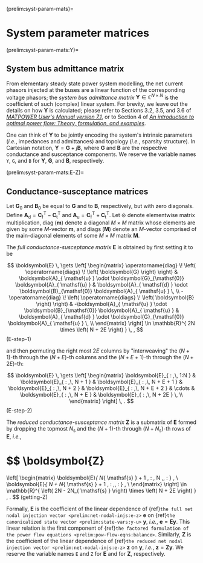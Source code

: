 (prelim:syst-param-mats)=
# System parameter matrices

(prelim:syst-param-mats:Y)=
## System bus admittance matrix

From elementary steady state power system modelling,
the net current phasors injected at the buses
are a linear function of the corresponding voltage phasors;
the *system bus admittance matrix*
$\mathbf{Y} \in \mathbb{C}^{N \times N}$
is the coefficient of such (complex) linear system.
For brevity, we leave out the details on how $\mathbf{Y}$ is calculated;
please refer to Sections 3.2, 3.5, and 3.6 of
[*MATPOWER User's Manual version 7.1*](https://matpower.org/docs/MATPOWER-manual-7.1.pdf),
or to Section 4 of
[*An introduction to optimal power flow: Theory, formulation, and examples*](https://doi.org/10.1080/0740817X.2016.1189626).

One can think of $\mathbf{Y}$ to be jointly encoding
the system's intrinsic parameters (*i.e.*, impedances and admittances)
and topology (*i.e.*, sparsity structure).
In Cartesian notation,
$\mathbf{Y} = \boldsymbol{G} + j\boldsymbol{B}$,
where $\boldsymbol{G}$ and $\boldsymbol{B}$ are the respective conductance and susceptance components.
We reserve the variable names `Y`, `G`, and `B` for
$\mathbf{Y}$, $\boldsymbol{G}$, and $\boldsymbol{B}$, respectively.

(prelim:syst-param-mats:E-Z)=
## Conductance-susceptance matrices

Let
$\boldsymbol{G}_{ \mathsf{0} }$
and
$\boldsymbol{B}_{ \mathsf{0} }$
be equal to
$\boldsymbol{G}$
and to
$\boldsymbol{B}$,
respectively, but with zero diagonals.
Define
$\boldsymbol{A}_{ \mathsf{d} } = \boldsymbol{C}_{ \mathsf{f} }^{ \mathsf{T} } - \boldsymbol{C}_{ \mathsf{t} }^{ \mathsf{T} }$
and
$\boldsymbol{A}_{ \mathsf{u} } = \boldsymbol{C}_{ \mathsf{f} }^{ \mathsf{T} } + \boldsymbol{C}_{ \mathsf{t} }^{ \mathsf{T} }$.
Let
$\odot$
denote elementwise matrix multiplication,
$\operatorname{diag} \! \left( \boldsymbol{m} \right)$
denote a diagonal $M \times M$ matrix whose elements are given by some $M$-vector $\boldsymbol{m}$,
and
$\operatorname{diags} \! \left( \boldsymbol{M} \right)$
denote an $M$-vector comprised of the main-diagonal elements of some $M \times M$ matrix $\boldsymbol{M}$.

The *full conductance-susceptance matrix* $\boldsymbol{E}$ is obtained by first setting it to be

$$
\boldsymbol{E}
\, \gets
\left[ \begin{matrix}
    \operatorname{diag} \! \left( \operatorname{diags} \! \left( \boldsymbol{G} \right) \right)
    &
    \boldsymbol{A}_{ \mathsf{u} } \odot \boldsymbol{G}_{\mathsf{0}} \boldsymbol{A}_{ \mathsf{u} }
    &
    \boldsymbol{A}_{ \mathsf{d} } \odot \boldsymbol{B}_{\mathsf{0}} \boldsymbol{A}_{ \mathsf{u} }
    \, \\
    -\operatorname{diag} \! \left( \operatorname{diags} \! \left( \boldsymbol{B} \right) \right)
    &
    -\boldsymbol{A}_{ \mathsf{u} } \odot \boldsymbol{B}_{\mathsf{0}} \boldsymbol{A}_{ \mathsf{u} }
    &
    \boldsymbol{A}_{ \mathsf{d} } \odot \boldsymbol{G}_{\mathsf{0}} \boldsymbol{A}_{ \mathsf{u} }
    \, \\
\end{matrix} \right]
\in \mathbb{R}^{ 2N \times \left( N + 2E \right) }
\, ,
$$ (E-step-1)

and then permuting the right most $2E$ columns by "interweaving"
the $\left( N + 1 \right)$-th through the $\left( N + E \right)$-th columns
and
the $\left( N + E + 1 \right)$-th through the $\left( N + 2E \right)$-th:

$$
\boldsymbol{E}
\, \gets
\left[ \begin{matrix}
    \boldsymbol{E}_{ : ,\, 1:N }
    &
    \boldsymbol{E}_{ : ,\, N + 1 }
    &
    \boldsymbol{E}_{ : ,\, N + E + 1 }
    &
    \boldsymbol{E}_{ : ,\, N + 2 }
    &
    \boldsymbol{E}_{ : ,\, N + E + 2 }
    &
    \cdots
    &
    \boldsymbol{E}_{ : ,\, N + E }
    &
    \boldsymbol{E}_{ : ,\, N + 2E }
    \, \\
\end{matrix} \right]
\, .
$$ (E-step-2)

The *reduced conductance-susceptance matrix* $\boldsymbol{Z}$ is a submatrix of $\boldsymbol{E}$
formed by dropping the topmost $N_{ \mathsf{s} }$ and the
$\left( N + 1 \right)$-th through $\left( N + N_{ \mathsf{s} } \right)$-th
rows of $\boldsymbol{E}$, *i.e.*,

$$
\boldsymbol{Z}
=
\left[ \begin{matrix}
    \boldsymbol{E}_{ N_{ \mathsf{s} } + 1 \, : \, N ,\, : }   \, \\
    \boldsymbol{E}_{ N + N_{ \mathsf{s} } + 1 \, : ,\, : }   \, \\
\end{matrix} \right]
\in \mathbb{R}^{ \left( 2N - 2N_{ \mathsf{s} } \right) \times \left( N + 2E \right) }
\, .
$$ (getting-Z)

Formally,
$\boldsymbol{E}$
is the coefficient of the linear dependence of
{ref}`the full net nodal injection vector <prelim:net-nodal-injs:e-z>`
$\boldsymbol{e}$
on
{ref}`the canonicalized state vector <prelim:state-vars:y-u>`
$\boldsymbol{y}$,
*i.e.*,
$\boldsymbol{e} = \boldsymbol{E} \boldsymbol{y}$.
This linear relation is the first component of
{ref}`the factored formulation of the power flow equations <prelim:pow-flow-eqns:balance>`.
Similarly,
$\boldsymbol{Z}$
is the coefficient of the linear dependence of
{ref}`the reduced net nodal injection vector <prelim:net-nodal-injs:e-z>`
$\boldsymbol{z}$
on
$\boldsymbol{y}$,
*i.e.*,
$\boldsymbol{z} = \boldsymbol{Z} \boldsymbol{y}$.
We reserve the variable names `E` and `Z` for $\boldsymbol{E}$ and for $\boldsymbol{Z}$, respectively.
